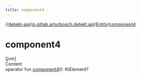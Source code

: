 ```yaml
---
title: component4 -
---
```

//[detekt-api](../../index.md)/[io.gitlab.arturbosch.detekt.api](../index.md)/[Entity](index.md)/[component4](component4.md)



# component4  
[jvm]  
Content  
operator fun [component4](component4.md)(): KtElement?  



